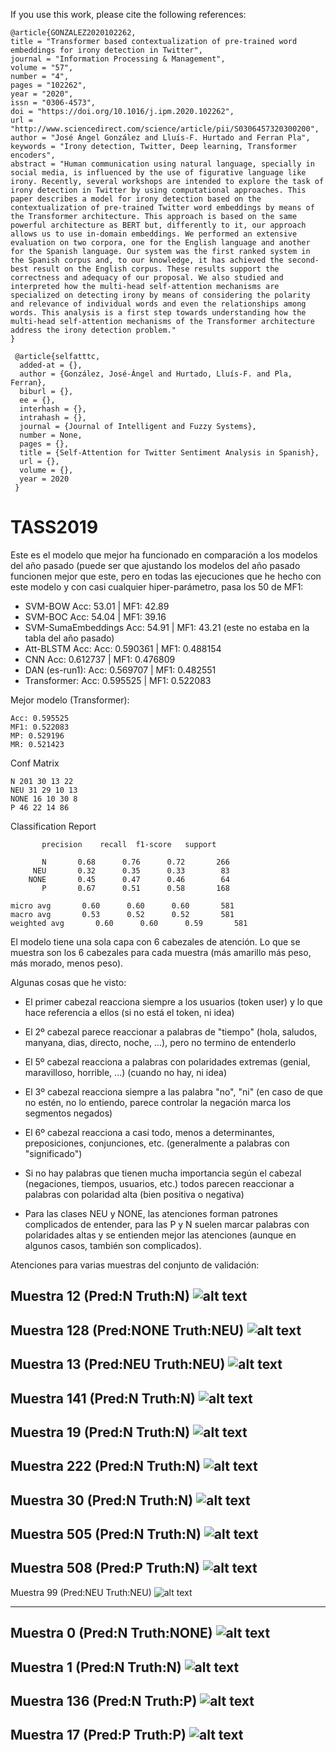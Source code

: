 If you use this work, please cite the following references:

```
@article{GONZALEZ2020102262,
title = "Transformer based contextualization of pre-trained word embeddings for irony detection in Twitter",
journal = "Information Processing & Management",
volume = "57",
number = "4",
pages = "102262",
year = "2020",
issn = "0306-4573",
doi = "https://doi.org/10.1016/j.ipm.2020.102262",
url = "http://www.sciencedirect.com/science/article/pii/S0306457320300200",
author = "José Ángel González and Lluís-F. Hurtado and Ferran Pla",
keywords = "Irony detection, Twitter, Deep learning, Transformer encoders",
abstract = "Human communication using natural language, specially in social media, is influenced by the use of figurative language like irony. Recently, several workshops are intended to explore the task of irony detection in Twitter by using computational approaches. This paper describes a model for irony detection based on the contextualization of pre-trained Twitter word embeddings by means of the Transformer architecture. This approach is based on the same powerful architecture as BERT but, differently to it, our approach allows us to use in-domain embeddings. We performed an extensive evaluation on two corpora, one for the English language and another for the Spanish language. Our system was the first ranked system in the Spanish corpus and, to our knowledge, it has achieved the second-best result on the English corpus. These results support the correctness and adequacy of our proposal. We also studied and interpreted how the multi-head self-attention mechanisms are specialized on detecting irony by means of considering the polarity and relevance of individual words and even the relationships among words. This analysis is a first step towards understanding how the multi-head self-attention mechanisms of the Transformer architecture address the irony detection problem."
}
```

```
 @article{selfatttc,
  added-at = {},
  author = {González, José-Ángel and Hurtado, Lluís-F. and Pla, Ferran},
  biburl = {},
  ee = {},
  interhash = {},
  intrahash = {},
  journal = {Journal of Intelligent and Fuzzy Systems},
  number = None,
  pages = {},
  title = {Self-Attention for Twitter Sentiment Analysis in Spanish},
  url = {},
  volume = {},
  year = 2020
 }
```


# TASS2019

Este es el modelo que mejor ha funcionado en comparación a los modelos del año pasado (puede ser que ajustando los modelos del año pasado funcionen mejor que este, pero en todas las ejecuciones que he hecho con este modelo y con casi cualquier hiper-parámetro, pasa los 50 de MF1:

  * SVM-BOW  Acc: 53.01 | MF1: 42.89
  * SVM-BOC Acc: 54.04 | MF1: 39.16
  * SVM-SumaEmbeddings Acc: 54.91 | MF1: 43.21 (este no estaba en la tabla del año pasado)
  * Att-BLSTM Acc: Acc: 0.590361 | MF1: 0.488154
  * CNN Acc: 0.612737 | MF1: 0.476809
  * DAN (es-run1): Acc: 0.569707 | MF1: 0.482551
  * Transformer: Acc: 0.595525 | MF1: 0.522083


Mejor modelo (Transformer):

    Acc: 0.595525
    MF1: 0.522083
    MP: 0.529196
    MR: 0.521423
    
Conf Matrix

    N 201 30 13 22
    NEU 31 29 10 13
    NONE 16 10 30 8
    P 46 22 14 86
 
Classification Report

           precision    recall  f1-score   support

           N       0.68      0.76      0.72       266
         NEU       0.32      0.35      0.33        83
        NONE       0.45      0.47      0.46        64
           P       0.67      0.51      0.58       168

    micro avg       0.60      0.60      0.60       581
    macro avg       0.53      0.52      0.52       581
    weighted avg       0.60      0.60      0.59       581


El modelo tiene una sola capa con 6 cabezales de atención. Lo que se muestra son los 6 cabezales para cada muestra (más amarillo más peso, más morado, menos peso).

Algunas cosas que he visto:

 * El primer cabezal reacciona siempre a los usuarios (token user) y lo que hace referencia a ellos (si no está el token, ni idea)
    
 * El 2º cabezal parece reaccionar a palabras de "tiempo" (hola, saludos, manyana, dias, directo, noche, ...), pero no termino de entenderlo

 * El 5º cabezal reacciona a palabras con polaridades extremas (genial, maravilloso, horrible, ...) (cuando no hay, ni idea)
    
 * El 3º cabezal reacciona siempre a las palabra "no", "ni" (en caso de que no estén, no lo entiendo, parece controlar la negación marca los segmentos negados)
    
 * El 6º cabezal reacciona a casi todo, menos a determinantes, preposiciones, conjunciones, etc. (generalmente a palabras con "significado")

 * Si no hay palabras que tienen mucha importancia según el cabezal (negaciones, tiempos, usuarios, etc.) todos parecen reaccionar a palabras con polaridad alta (bien positiva o negativa)
 
 * Para las clases NEU y NONE, las atenciones forman patrones complicados de entender, para las P y N suelen marcar palabras con polaridades altas y se entienden mejor las atenciones (aunque en algunos casos, también son complicados).
    
    
Atenciones para varias muestras del conjunto de validación:

Muestra 12 (Pred:N Truth:N)
![alt text](https://github.com/jogonba2/TASS2019/blob/master/figures/ejemplo_12.png)
---

Muestra 128 (Pred:NONE Truth:NEU)
![alt text](https://github.com/jogonba2/TASS2019/blob/master/figures/ejemplo_128.png)
---

Muestra 13 (Pred:NEU Truth:NEU)
![alt text](https://github.com/jogonba2/TASS2019/blob/master/figures/ejemplo_13.png)
---

Muestra 141 (Pred:N Truth:N)
![alt text](https://github.com/jogonba2/TASS2019/blob/master/figures/ejemplo_141.png)
---

Muestra 19 (Pred:N Truth:N)
![alt text](https://github.com/jogonba2/TASS2019/blob/master/figures/ejemplo_19.png)
---

Muestra 222 (Pred:N Truth:N)
![alt text](https://github.com/jogonba2/TASS2019/blob/master/figures/ejemplo_222.png)
---

Muestra 30 (Pred:N Truth:N)
![alt text](https://github.com/jogonba2/TASS2019/blob/master/figures/ejemplo_30.png)
---

Muestra 505 (Pred:N Truth:N)
![alt text](https://github.com/jogonba2/TASS2019/blob/master/figures/ejemplo_505.png)
---

Muestra 508 (Pred:P Truth:N)
![alt text](https://github.com/jogonba2/TASS2019/blob/master/figures/ejemplo_508.png)
---

Muestra 99 (Pred:NEU Truth:NEU)
![alt text](https://github.com/jogonba2/TASS2019/blob/master/figures/ejemplo_99.png)

---

Muestra 0 (Pred:N Truth:NONE)
![alt text](https://github.com/jogonba2/TASS2019/blob/master/figures/ejemplo_0.png)
---

Muestra 1 (Pred:N Truth:N)
![alt text](https://github.com/jogonba2/TASS2019/blob/master/figures/ejemplo_1.png)
---

Muestra 136 (Pred:N Truth:P)
![alt text](https://github.com/jogonba2/TASS2019/blob/master/figures/ejemplo_136.png)
---

Muestra 17 (Pred:P Truth:P)
![alt text](https://github.com/jogonba2/TASS2019/blob/master/figures/ejemplo_17.png)
---
